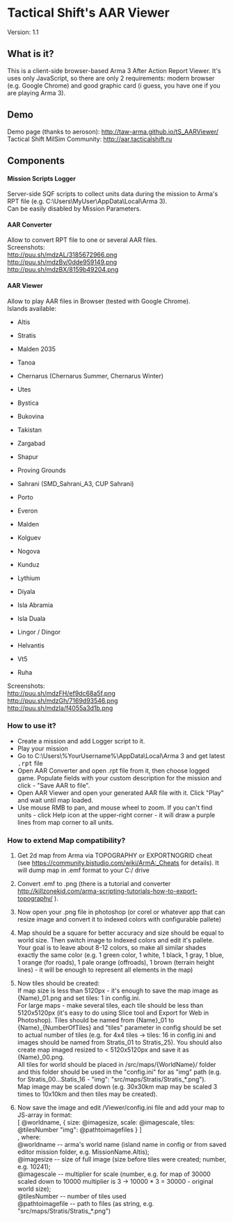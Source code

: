 # Tactical Shift's AAR Viewer
Version: 1.1

## What is it?
This is a client-side browser-based Arma 3 After Action Report Viewer. It's uses only JavaScript, so there are only 2 requirements: modern browser (e.g. Google Chrome) and good graphic card (i guess, you have one if you are playing Arma 3).

## Demo
Demo page (thanks to aeroson): http://taw-arma.github.io/tS_AARViewer/
<br />Tactical Shift MilSim Community: http://aar.tacticalshift.ru

## Components
#### Mission Scripts Logger
Server-side SQF scripts to collect units data during the mission to Arma's RPT file (e.g. C:\Users\MyUser\AppData\Local\Arma 3). 
<br />Can be easily disabled by Mission Parameters.

#### AAR Converter
Allow to convert RPT file to one or several AAR files.
<br />Screenshots:
<br />http://puu.sh/mdzAL/3185672966.png
<br />http://puu.sh/mdzBv/0dde959149.png
<br />http://puu.sh/mdzBX/8159b49204.png

#### AAR Viewer
Allow to play AAR files in Browser (tested with Google Chrome).
<br />Islands available:
- Altis
- Stratis
- Malden 2035
- Tanoa

- Chernarus (Chernarus Summer, Chernarus Winter)
- Utes
- Bystica
- Bukovina
- Takistan
- Zargabad
- Shapur
- Proving Grounds
- Sahrani (SMD_Sahrani_A3, CUP Sahrani)
- Porto
- Everon
- Malden
- Kolguev
- Nogova

- Kunduz
- Lythium
- Diyala
- Isla Abramia
- Isla Duala
- Lingor / Dingor
- Helvantis
- Vt5
- Ruha

Screenshots:
<br />http://puu.sh/mdzFH/ef9dc68a5f.png
<br />http://puu.sh/mdzGh/7169d93546.png
<br />http://puu.sh/mdzIa/f4055a3d1b.png

### How to use it?
- Create a mission and add Logger script to it.
- Play your mission
- Go to C:\Users\\%YourUsername%\AppData\Local\Arma 3 and get latest <tt>.rpt</tt> file
- Open AAR Converter and open .rpt file from it, then choose logged game. Populate fields with your custom description for the mission and click - "Save AAR to file".
- Open AAR Viewer and open your generated AAR file with it. Click "Play" and wait until map loaded. 
- Use mouse RMB to pan, and mouse wheel to zoom. If you can't find units - click Help icon at the upper-right corner - it will draw a purple lines from map corner to all units. 

### How to extend Map compatibility?
1. Get 2d map from Arma via TOPOGRAPHY or EXPORTNOGRID cheat (see https://community.bistudio.com/wiki/ArmA:_Cheats for details). It will dump map in .emf format to your C:/ drive

2. Convert .emf to .png (there is a tutorial and converter http://killzonekid.com/arma-scripting-tutorials-how-to-export-topography/ ). 

3. Now open your .png file in photoshop (or corel or whatever app that can resize image and convert it to indexed colors with configurable pallete)

4. Map should be a square for better accuracy and size should be equal to world size. Then switch image to Indexed colors and edit it's pallete. Your goal is to leave about 8-12 colors, so make all similar shades exactly the same color (e.g. 1 green color, 1 white, 1 black, 1 gray, 1 blue, 1 orange (for roads), 1 pale orange (offroads), 1 brown (terrain height lines) - it will be enough to represent all elements in the map)

5. Now tiles should be created:
<br />If map size is less than 5120px - it's enough to save the map image as {Name}\_01.png and set tiles: 1 in config.ini.
<br />For large maps - make several tiles, each tile should be less than 5120x5120px (it's easy to do using Slice tool and Export for Web in Photoshop). Tiles should be named from {Name}\_01 to {Name}\_{NumberOfTiles} and "tiles" parameter in config should be set to actual number of tiles (e.g. for 4x4 tiles -> tiles: 16 in config.ini and images should be named from Stratis\_01 to Stratis\_25). You should also create map imaged resized to < 5120x5120px and save it as {Name}\_00.png.
<br />All tiles for world should be placed in /src/maps/{WorldName}/ folder and this folder should be used in the "config.ini" for as "img" path (e.g. for Stratis_00...Statis_16 - "img": "src/maps/Stratis/Stratis\_*.png").
<br />Map image may be scaled down (e.g. 30x30km map may be scaled 3 times to 10x10km and then tiles may be created).


6. Now save the image and edit /Viewer/config.ini file and add your map to JS-array in format:
<br />[ @worldname, { size: @imagesize, scale: @imagescale, tiles: @tilesNumber "img": @pathtoimagefiles } ]
<br />, where:
<br />@worldname -- arma's world name (island name in config or from saved editor mission folder, e.g. MissionName.Altis);
<br />@imagesize -- size of full image (size before tiles were created; number, e.g. 10241);
<br />@imagescale -- multiplier for scale (number, e.g. for map of 30000 scaled down to 10000 multiplier is 3 -> 10000 * 3 = 30000 - original world size);
<br />@tilesNumber -- number of tiles used
<br />@pathtoimagefile -- path to files (as string, e.g. "src/maps/Stratis/Stratis_*.png")
